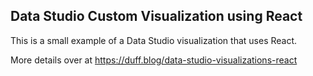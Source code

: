 ## Data Studio Custom Visualization using React

This is a small example of a Data Studio visualization that uses React.

More details over at https://duff.blog/data-studio-visualizations-react

